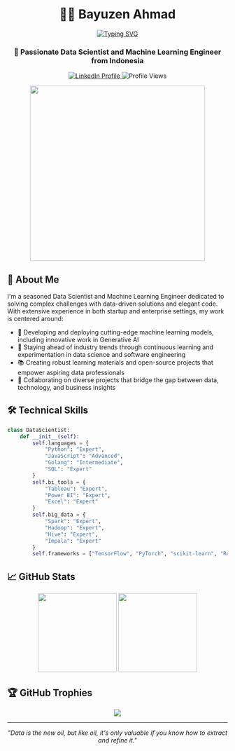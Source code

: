 <div align="center">

# 👨‍💻 Bayuzen Ahmad

[![Typing SVG](https://readme-typing-svg.herokuapp.com?font=Fira+Code&pause=1000&width=435&lines=Data+Scientist;Machine+Learning+Engineer;AI+Enthusiast)](https://git.io/typing-svg)

### 🚀 Passionate Data Scientist and Machine Learning Engineer from Indonesia

<p>
  <a href="https://www.linkedin.com/in/bayuzenahmad/">
    <img src="https://img.shields.io/badge/LinkedIn-0077B5?style=for-the-badge&logo=linkedin&logoColor=white" alt="LinkedIn Profile"/>
  </a>
  <img src="https://komarev.com/ghpvc/?username=bayuzen19&label=Profile%20views&color=0e75b6&style=flat" alt="Profile Views"/>
</p>

<img src="https://assets-global.website-files.com/5c19100c2b50073e6ee69da1/60d35967a853a1b14851703b_All%20the%20data%20(1).gif" width="400px"/>

</div>

## 🎯 About Me

I'm a seasoned Data Scientist and Machine Learning Engineer dedicated to solving complex challenges with data-driven solutions and elegant code. With extensive experience in both startup and enterprise settings, my work is centered around:

- 🔭 Developing and deploying cutting-edge machine learning models, including innovative work in Generative AI
- 🌱 Staying ahead of industry trends through continuous learning and experimentation in data science and software engineering
- 📚 Creating robust learning materials and open-source projects that empower aspiring data professionals
- 🤝 Collaborating on diverse projects that bridge the gap between data, technology, and business insights

## 🛠️ Technical Skills

```python
class DataScientist:
    def __init__(self):
        self.languages = {
            "Python": "Expert",
            "JavaScript": "Advanced",
            "Golang": "Intermediate",
            "SQL": "Expert"
        }
        self.bi_tools = {
            "Tableau": "Expert",
            "Power BI": "Expert",
            "Excel": "Expert"
        }
        self.big_data = {
            "Spark": "Expert",
            "Hadoop": "Expert",
            "Hive": "Expert",
            "Impala": "Expert"
        }
        self.frameworks = ["TensorFlow", "PyTorch", "scikit-learn", "React"]
```

## 📈 GitHub Stats

<div align="center">
  <img height="180em" src="https://github-readme-stats.vercel.app/api?username=bayuzen19&show_icons=true&theme=radical"/>
  <img height="180em" src="https://github-readme-streak-stats.herokuapp.com/?user=bayuzen19&theme=radical"/>
</div>

## 🏆 GitHub Trophies

<div align="center">
  <img src="https://github-profile-trophy.vercel.app/?username=bayuzen19&theme=radical&row=1&column=6"/>
</div>

---

<div align="center">
  <i>"Data is the new oil, but like oil, it's only valuable if you know how to extract and refine it."</i>
</div>

